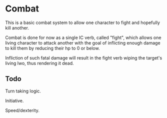 # Combat

This is a basic combat system to allow one character to fight and hopefully kill another.

Combat is done for now as a single IC verb, called "fight", which allows
one living character to attack another with the goal of inflicting enough
damage to kill them by reducing their hp to 0 or below.

Infliction of such fatal damage will result in the fight verb wiping the
target's living lwo, thus rendering it dead.

## Todo

Turn taking logic.

Initiative.

Speed/dexterity.
